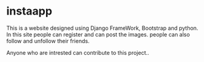 # instaapp
This is a website designed using Django FrameWork, Bootstrap and python. 
In this site people can register and can post the images.
people can also follow and unfollow their friends.

Anyone who are intrested can contribute to this project..
